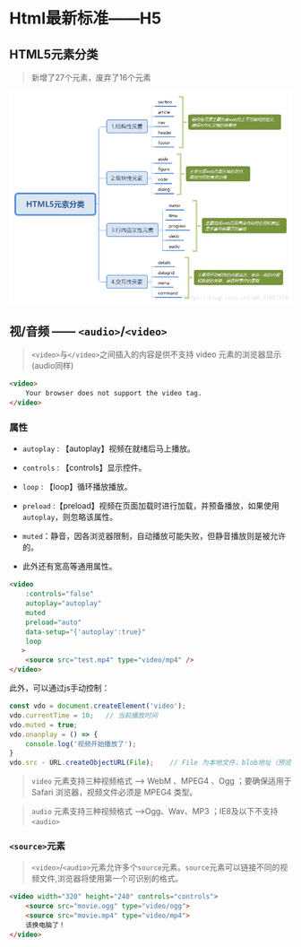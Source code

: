 # Html最新标准——H5

## HTML5元素分类

> 新增了27个元素，废弃了16个元素

![H5元素分类](../Img/HTML/H5元素分类.png)

## 视/音频 —— `<audio>`/`<video>`

> `<video>`与`</video>`之间插入的内容是供不支持 video 元素的浏览器显示(audio同样)

```HTML
<video>
    Your browser does not support the video tag.
</video>
```

### 属性

- `autoplay` : 【autoplay】视频在就绪后马上播放。

- `controls` : 【controls】显示控件。

- `loop` : 【loop】循环播放播放。

- `preload` :【preload】视频在页面加载时进行加载，并预备播放，如果使用`autoplay`，则忽略该属性。

- `muted`：静音，因各浏览器限制，自动播放可能失败，但静音播放则是被允许的。

- 此外还有宽高等通用属性。

```html
<video
    :controls="false"
    autoplay="autoplay"
    muted
    preload="auto"
    data-setup="{'autoplay':true}"
    loop
   >
    <source src="test.mp4" type="video/mp4" />
</video>
```

此外，可以通过js手动控制：

```js
const vdo = document.createElement('video');
vdo.currentTime = 10;   // 当前播放时间
vdo.muted = true;
vdo.onanplay = () => {
    console.log('视频开始播放了');
}
vdo.src - URL.createObjectURL(File);    // File 为本地文件，blob地址（预览时常用）
```

> `video` 元素支持三种视频格式 --> WebM 、MPEG4 、Ogg ；要确保适用于 Safari 浏览器，视频文件必须是 MPEG4 类型。

> `audio` 元素支持三种视频格式 -->Ogg、Wav、MP3 ；IE8及以下不支持`<audio>`

### `<source>`元素

> `<video>`/`<audio>`元素允许多个`source`元素。`source`元素可以链接不同的视频文件,浏览器将使用第一个可识别的格式。

```html
<video width="320" height="240" controls="controls">
    <source src="movie.ogg" type="video/ogg">
    <source src="movie.mp4" type="video/mp4">
    该换电脑了！
</video>
```


